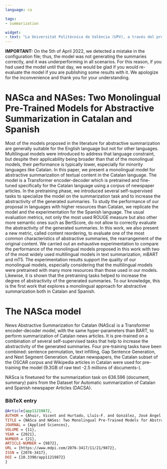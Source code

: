 ```yaml
---
language: ca

tags:
- summarization

widget:
- text: "La Universitat Politècnica de València (UPV), a través del projecte Atenea “plataforma de dones, art i tecnologia” i en col·laboració amb les companyies tecnològiques Metric Salad i Zetalab, ha digitalitzat i modelat en 3D per a la 35a edició del Festival Dansa València, que se celebra del 2 al 10 d'abril, la primera peça de dansa en un metaverso específic. La peça No és amor, dirigida per Lara Misó, forma part de la programació d'aquesta edició del Festival Dansa València i explora la figura geomètrica del cercle des de totes les seues perspectives: espacial, corporal i compositiva. No és amor està inspirada en el treball de l'artista japonesa Yayoi Kusama i mira de prop les diferents facetes d'una obsessió. Així dona cabuda a la insistència, la repetició, el trastorn, la hipnosi i l'alliberament. El procés de digitalització, materialitzat per Metric Salad i ZetaLab, ha sigut complex respecte a uns altres ja realitzats a causa de l'enorme desafiament que comporta el modelatge en 3D de cossos en moviment al ritme de la composició de l'obra. L'objectiu era generar una experiència el més realista possible i fidedigna de l'original perquè el resultat final fora un procés absolutament immersiu.Així, el metaverso està compost per figures modelades en 3D al costat de quatre projeccions digitalitzades en pantalles flotants amb les quals l'usuari podrà interactuar segons es vaja acostant, bé mitjançant els comandaments de l'ordinador, bé a través d'ulleres de realitat virtual. L'objectiu és que quan l'usuari s'acoste a cadascuna de les projeccions tinga la sensació d'una immersió quasi completa en fondre's amb el contingut audiovisual que li genere una experiència intimista i molt real."
---
```


**IMPORTANT:** On the 5th of April 2022, we detected a mistake in the configuration file; thus, the model was not generating the summaries correctly, and it was underperforming in all scenarios. For this reason, if you had used the model until that day, we would be glad if you would re-evaluate the model if you are publishing some results with it. We apologize for the inconvenience and thank you for your understanding.

# NASca and NASes: Two Monolingual Pre-Trained Models for Abstractive Summarization in Catalan and Spanish

Most of the models proposed in the literature for abstractive summarization are generally suitable for the English language but not for other languages. Multilingual models were introduced to address that language constraint, but despite their applicability being broader than that of the monolingual models, their performance is typically lower, especially for minority languages like Catalan. In this paper, we present a monolingual model for abstractive summarization of textual content in the Catalan language. The model is a Transformer encoder-decoder which is pretrained and fine-tuned specifically for the Catalan language using a corpus of newspaper articles. In the pretraining phase, we introduced several self-supervised tasks to specialize the model on the summarization task and to increase the abstractivity of the generated summaries. To study the performance of our proposal in languages with higher resources than Catalan, we replicate the model and the experimentation for the Spanish language. The usual evaluation metrics, not only the most used ROUGE measure but also other more semantic ones such as BertScore, do not allow to correctly evaluate the abstractivity of the generated summaries. In this work, we also present a new metric, called content reordering, to evaluate one of the most common characteristics of abstractive summaries, the rearrangement of the original content. We carried out an exhaustive experimentation to compare the performance of the monolingual models proposed in this work with two of the most widely used multilingual models in text summarization, mBART and mT5. The experimentation results support the quality of our monolingual models, especially considering that the multilingual models were pretrained with many more resources than those used in our models. Likewise, it is shown that the pretraining tasks helped to increase the degree of abstractivity of the generated summaries. To our knowledge, this is the first work that explores a monolingual approach for abstractive summarization both in Catalan and Spanish. 

# The NASca model
News Abstractive Summarization for Catalan (NASca) is a Transformer encoder-decoder model, with the same hyper-parameters than BART, to perform summarization of Catalan news articles. It is pre-trained on a combination of several self-supervised tasks that help to increase the abstractivity of the generated summaries. Four pre-training tasks have been combined: sentence permutation, text infilling, Gap Sentence Generation, and Next Segment Generation. Catalan newspapers, the Catalan subset of the OSCAR corpus and Wikipedia articles in Catalan were used for pre-training the model (9.3GB of raw text -2.5 millions of documents-).

NASca is finetuned for the summarization task on 636.596 (document, summary) pairs from the Dataset for Automatic summarization of Catalan and Spanish newspaper Articles (DACSA).

### BibTeX entry
```bibtex
@Article{app11219872,
AUTHOR = {Ahuir, Vicent and Hurtado, Lluís-F. and González, José Ángel and Segarra, Encarna},
TITLE = {NASca and NASes: Two Monolingual Pre-Trained Models for Abstractive Summarization in Catalan and Spanish},
JOURNAL = {Applied Sciences},
VOLUME = {11},
YEAR = {2021},
NUMBER = {21},
ARTICLE-NUMBER = {9872},
URL = {https://www.mdpi.com/2076-3417/11/21/9872},
ISSN = {2076-3417},
DOI = {10.3390/app11219872}
}
```